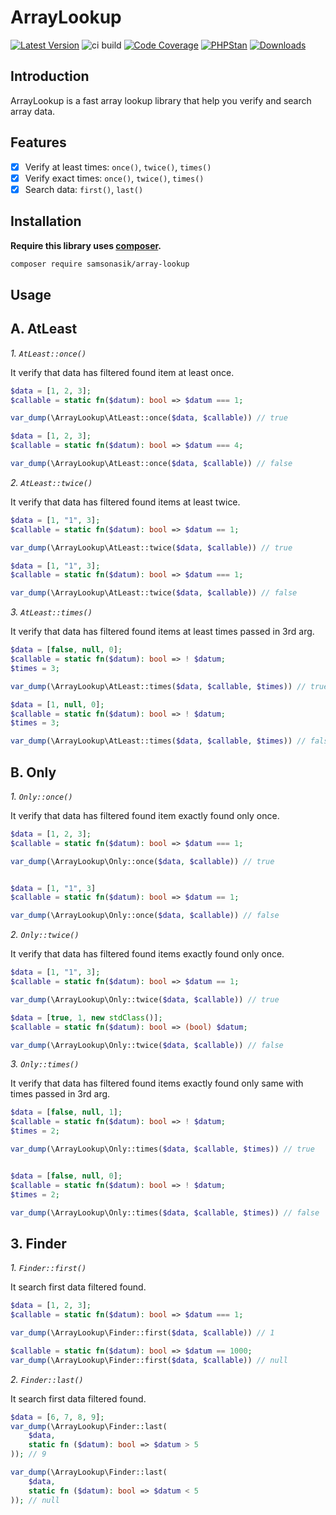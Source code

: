 ArrayLookup
===============

[![Latest Version](https://img.shields.io/github/release/samsonasik/ArrayLookup.svg?style=flat-square)](https://github.com/samsonasik/ArrayLookup/releases)
![ci build](https://github.com/samsonasik/ArrayLookup/workflows/ci%20build/badge.svg)
[![Code Coverage](https://codecov.io/gh/samsonasik/ArrayLookup/branch/main/graph/badge.svg)](https://codecov.io/gh/samsonasik/ArrayLookup)
[![PHPStan](https://img.shields.io/badge/style-level%20max-brightgreen.svg?style=flat-square&label=phpstan)](https://github.com/phpstan/phpstan)
[![Downloads](https://poser.pugx.org/samsonasik/array-lookup/downloads)](https://packagist.org/packages/samsonasik/array-lookup)

Introduction
------------

ArrayLookup is a fast array lookup library that help you verify and search array data.

Features
--------

- [x] Verify at least times: `once()`, `twice()`, `times()`
- [x] Verify exact times: `once()`, `twice()`, `times()`
- [x] Search data: `first()`, `last()`

Installation
------------

**Require this library uses [composer](https://getcomposer.org/).**

```sh
composer require samsonasik/array-lookup
```

Usage
-----

**A. AtLeast**
---------------

*1. `AtLeast::once()`*

It verify that data has filtered found item at least once.

```php
$data = [1, 2, 3];
$callable = static fn($datum): bool => $datum === 1;

var_dump(\ArrayLookup\AtLeast::once($data, $callable)) // true

$data = [1, 2, 3];
$callable = static fn($datum): bool => $datum === 4;

var_dump(\ArrayLookup\AtLeast::once($data, $callable)) // false
```

*2. `AtLeast::twice()`*

It verify that data has filtered found items at least twice.

```php
$data = [1, "1", 3];
$callable = static fn($datum): bool => $datum == 1;

var_dump(\ArrayLookup\AtLeast::twice($data, $callable)) // true

$data = [1, "1", 3];
$callable = static fn($datum): bool => $datum === 1;

var_dump(\ArrayLookup\AtLeast::twice($data, $callable)) // false
```

*3. `AtLeast::times()`*

It verify that data has filtered found items at least times passed in 3rd arg.

```php
$data = [false, null, 0];
$callable = static fn($datum): bool => ! $datum;
$times = 3;

var_dump(\ArrayLookup\AtLeast::times($data, $callable, $times)) // true

$data = [1, null, 0];
$callable = static fn($datum): bool => ! $datum;
$times = 3;

var_dump(\ArrayLookup\AtLeast::times($data, $callable, $times)) // false
```

**B. Only**
---------------

*1. `Only::once()`*

It verify that data has filtered found item exactly found only once.

```php
$data = [1, 2, 3];
$callable = static fn($datum): bool => $datum === 1;

var_dump(\ArrayLookup\Only::once($data, $callable)) // true


$data = [1, "1", 3]
$callable = static fn($datum): bool => $datum == 1;

var_dump(\ArrayLookup\Only::once($data, $callable)) // false
```

*2. `Only::twice()`*

It verify that data has filtered found items exactly found only once.

```php
$data = [1, "1", 3];
$callable = static fn($datum): bool => $datum == 1;

var_dump(\ArrayLookup\Only::twice($data, $callable)) // true

$data = [true, 1, new stdClass()];
$callable = static fn($datum): bool => (bool) $datum;

var_dump(\ArrayLookup\Only::twice($data, $callable)) // false
```

*3. `Only::times()`*

It verify that data has filtered found items exactly found only same with times passed in 3rd arg.

```php
$data = [false, null, 1];
$callable = static fn($datum): bool => ! $datum;
$times = 2;

var_dump(\ArrayLookup\Only::times($data, $callable, $times)) // true


$data = [false, null, 0];
$callable = static fn($datum): bool => ! $datum;
$times = 2;

var_dump(\ArrayLookup\Only::times($data, $callable, $times)) // false
```

**3. Finder**
---------------

*1. `Finder::first()`*

It search first data filtered found.

```php
$data = [1, 2, 3];
$callable = static fn($datum): bool => $datum === 1;

var_dump(\ArrayLookup\Finder::first($data, $callable)) // 1

$callable = static fn($datum): bool => $datum == 1000;
var_dump(\ArrayLookup\Finder::first($data, $callable)) // null
```

*2. `Finder::last()`*

It search first data filtered found.

```php
$data = [6, 7, 8, 9];
var_dump(\ArrayLookup\Finder::last(
    $data,
    static fn ($datum): bool => $datum > 5
)); // 9

var_dump(\ArrayLookup\Finder::last(
    $data,
    static fn ($datum): bool => $datum < 5
)); // null
```
